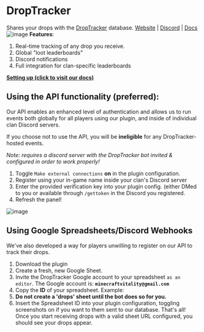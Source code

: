 
# DropTracker

Shares your drops with the [DropTracker](https://www.droptracker.io/) database.
[Website](https://www.droptracker.io/) | [Discord](https://www.droptracker.io/discord) | [Docs](https://www.droptracker.io/docs)
![image](https://github.com/joelhalen/droptracker-plugin/assets/128320003/cd6f71d2-e612-4c4d-9956-b4778d5736c3)
**Features**:

 1. Real-time tracking of any drop you receive.
 2. Global "loot leaderboards"
 3. Discord notifications
 4. Full integration for clan-specific leaderboards


**[Setting up (click to visit our docs)](https://www.droptracker.io/docs)**
## Using the API functionality (preferred):
Our API enables an enhanced level of authentication and allows us to run events both globally for all players using our plugin, and inside of individual clan Discord servers.

If you choose not to use the API, you will be **ineligible** for any DropTracker-hosted events.

*Note: requires a discord server with the DropTracker bot invited & configured in order to work properly!*

 1. Toggle `Make external connections` **on** in the plugin configuration.
 2. Register using your in-game name inside your clan's Discord server
 3. Enter the provided verification key into your plugin config. (either DMed to you or available through `/gettoken`  in the Discord you registered.
 4. Refresh the panel!

![image](https://github.com/joelhalen/droptracker-plugin/assets/128320003/ed087120-2636-4bd6-89e7-8140ee834f74)
## Using Google Spreadsheets/Discord Webhooks


We've also developed a way for players unwilling to register on our API to track their drops.

 1. Download the plugin
 2. Create a fresh, new Google Sheet.
 3. Invite the DropTracker Google account to your spreadsheet `as an editor`. The Google account is: **`minecraftvitality@gmail.com`**
 5. Copy the **ID** of your spreadsheet. Example:
 6. **Do not create a 'drops' sheet until the bot does so for you.**
 7. Insert the Spreadsheet ID into your plugin configuration, toggling screenshots on if you want to them sent to our database.
That's all! Once you start receiving drops with a valid sheet URL configured, you should see your drops appear.
